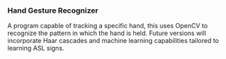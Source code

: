 ### Hand Gesture Recognizer

A program capable of tracking a specific hand, this uses OpenCV to recognize the pattern in which the hand is held. Future versions will incorporate Haar cascades and machine learning capabilities tailored to learning ASL signs.
